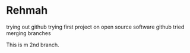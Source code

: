 # Rehmah
trying out github 
trying first project on open source software github
tried merging branches

This is m 2nd branch. 
